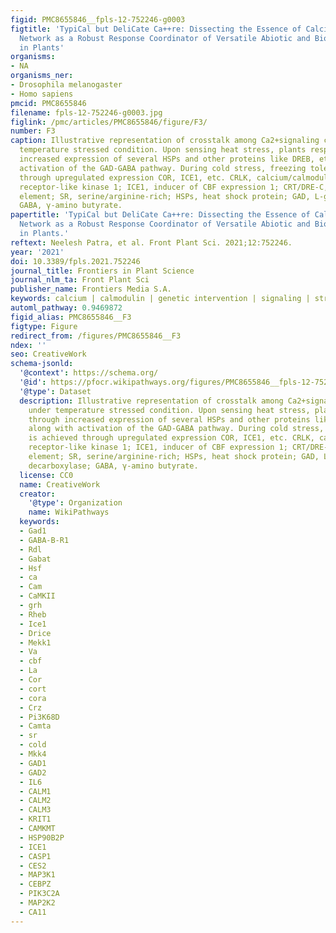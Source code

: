 ```yaml
---
figid: PMC8655846__fpls-12-752246-g0003
figtitle: 'TypiCal but DeliCate Ca++re: Dissecting the Essence of Calcium Signaling
  Network as a Robust Response Coordinator of Versatile Abiotic and Biotic Stimuli
  in Plants'
organisms:
- NA
organisms_ner:
- Drosophila melanogaster
- Homo sapiens
pmcid: PMC8655846
filename: fpls-12-752246-g0003.jpg
figlink: /pmc/articles/PMC8655846/figure/F3/
number: F3
caption: Illustrative representation of crosstalk among Ca2+signaling components under
  temperature stressed condition. Upon sensing heat stress, plants respond through
  increased expression of several HSPs and other proteins like DREB, etc., along with
  activation of the GAD-GABA pathway. During cold stress, freezing tolerance is achieved
  through upregulated expression COR, ICE1, etc. CRLK, calcium/calmodulin-regulated
  receptor-like kinase 1; ICE1, inducer of CBF expression 1; CRT/DRE-C, repeat/dehydration-responsive
  element; SR, serine/arginine-rich; HSPs, heat shock protein; GAD, L-glutamate decarboxylase;
  GABA, γ-amino butyrate.
papertitle: 'TypiCal but DeliCate Ca++re: Dissecting the Essence of Calcium Signaling
  Network as a Robust Response Coordinator of Versatile Abiotic and Biotic Stimuli
  in Plants.'
reftext: Neelesh Patra, et al. Front Plant Sci. 2021;12:752246.
year: '2021'
doi: 10.3389/fpls.2021.752246
journal_title: Frontiers in Plant Science
journal_nlm_ta: Front Plant Sci
publisher_name: Frontiers Media S.A.
keywords: calcium | calmodulin | genetic intervention | signaling | stress
automl_pathway: 0.9469872
figid_alias: PMC8655846__F3
figtype: Figure
redirect_from: /figures/PMC8655846__F3
ndex: ''
seo: CreativeWork
schema-jsonld:
  '@context': https://schema.org/
  '@id': https://pfocr.wikipathways.org/figures/PMC8655846__fpls-12-752246-g0003.html
  '@type': Dataset
  description: Illustrative representation of crosstalk among Ca2+signaling components
    under temperature stressed condition. Upon sensing heat stress, plants respond
    through increased expression of several HSPs and other proteins like DREB, etc.,
    along with activation of the GAD-GABA pathway. During cold stress, freezing tolerance
    is achieved through upregulated expression COR, ICE1, etc. CRLK, calcium/calmodulin-regulated
    receptor-like kinase 1; ICE1, inducer of CBF expression 1; CRT/DRE-C, repeat/dehydration-responsive
    element; SR, serine/arginine-rich; HSPs, heat shock protein; GAD, L-glutamate
    decarboxylase; GABA, γ-amino butyrate.
  license: CC0
  name: CreativeWork
  creator:
    '@type': Organization
    name: WikiPathways
  keywords:
  - Gad1
  - GABA-B-R1
  - Rdl
  - Gabat
  - Hsf
  - ca
  - Cam
  - CaMKII
  - grh
  - Rheb
  - Ice1
  - Drice
  - Mekk1
  - Va
  - cbf
  - La
  - Cor
  - cort
  - cora
  - Crz
  - Pi3K68D
  - Camta
  - sr
  - cold
  - Mkk4
  - GAD1
  - GAD2
  - IL6
  - CALM1
  - CALM2
  - CALM3
  - KRIT1
  - CAMKMT
  - HSP90B2P
  - ICE1
  - CASP1
  - CES2
  - MAP3K1
  - CEBPZ
  - PIK3C2A
  - MAP2K2
  - CA11
---
```

